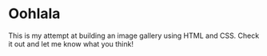# Oohlala
This is my attempt at building an image gallery using HTML and CSS. Check it out and let me know what you think!

